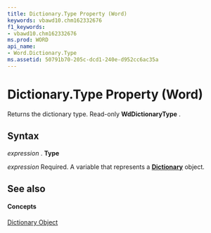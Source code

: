 ```yaml
---
title: Dictionary.Type Property (Word)
keywords: vbawd10.chm162332676
f1_keywords:
- vbawd10.chm162332676
ms.prod: WORD
api_name:
- Word.Dictionary.Type
ms.assetid: 50791b70-205c-dcd1-240e-d952cc6ac35a
---
```



# Dictionary.Type Property (Word)

Returns the dictionary type. Read-only  **WdDictionaryType** .


## Syntax

 _expression_ . **Type**

 _expression_ Required. A variable that represents a **[Dictionary](dictionary-object-word.md)** object.


## See also


#### Concepts


[Dictionary Object](dictionary-object-word.md)

